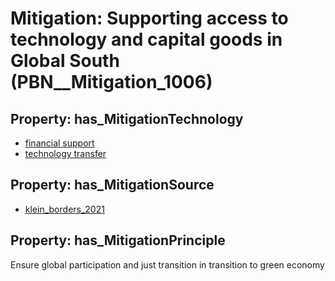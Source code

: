 # Mitigation: __Supporting access to technology and capital goods in Global South__ (PBN__Mitigation_1006)

## Property: has_MitigationTechnology

* [financial support](../Technology/PBN__Technology_607)
* [technology transfer](../Technology/PBN__Technology_3577)

## Property: has_MitigationSource

* [klein_borders_2021](../Article/PBN__Article_156)

## Property: has_MitigationPrinciple

Ensure global participation and just transition in transition to green economy

